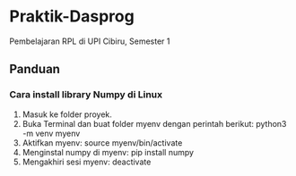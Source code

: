 # Praktik-Dasprog

Pembelajaran RPL di UPI Cibiru, Semester 1

## Panduan

### Cara install library Numpy di Linux

   1. Masuk ke folder proyek.
   2. Buka Terminal dan buat folder myenv dengan perintah berikut:
       python3 -m venv myenv
   3. Aktifkan myenv:
       source myenv/bin/activate
   4. Menginstal numpy di myenv:
       pip install numpy 
   5. Mengakhiri sesi myenv:
       deactivate